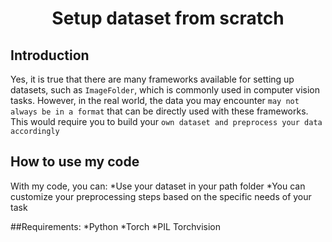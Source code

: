 <p align="center">
 <h1 align="center">Setup dataset from scratch </h1>
</p>

## Introduction
Yes, it is true that there are many frameworks available for setting up datasets, such as `ImageFolder`, which is commonly used in computer vision tasks. However, in the real world, the data you may encounter `may not always be in a format` that can be directly used with these frameworks. This would require you to build your `own dataset and preprocess your data accordingly` 


## How to use my code
With my code, you can:
*Use your dataset in your path folder
*You can customize your preprocessing steps based on the specific needs of your task

##Requirements:
*Python
*Torch
*PIL
Torchvision
